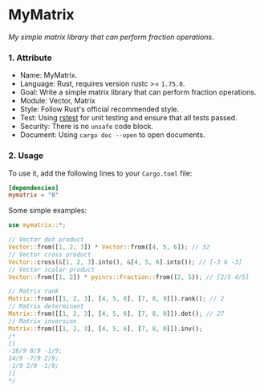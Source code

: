 # MyMatrix

_My simple matrix library that can perform fraction operations._

### 1. Attribute

- Name: MyMatrix.
- Language: Rust, requires version rustc >= `1.75.0`.
- Goal: Write a simple matrix library that can perform fraction operations.
- Module: Vector, Matrix
- Style: Follow Rust's official recommended style.
- Test: Using [rstest](https://crates.io/crates/rstest) for unit testing and ensure that all tests passed.
- Security: There is no `unsafe` code block.
- Document: Using `cargo doc --open` to open documents.

### 2. Usage

To use it, add the following lines to your `Cargo.toml` file:

```toml
[dependencies]
mymatrix = "0"
```

Some simple examples:

```rust
use mymatrix::*;

// Vector dot product
Vector::from([1, 2, 3]) * Vector::from([4, 5, 6]); // 32
// Vector cross product
Vector::cross(&[1, 2, 3].into(), &[4, 5, 6].into()); // [-3 6 -3]
// Vector scalar product
Vector::from([1, 2]) * pyinrs::Fraction::from((2, 5)); // [2/5 4/5]

// Matrix rank
Matrix::from([[1, 2, 3], [4, 5, 6], [7, 8, 9]]).rank(); // 2
// Matrix determinant
Matrix::from([[1, 2, 3], [4, 5, 6], [7, 8, 0]]).det(); // 27
// Matrix inversion
Matrix::from([[1, 2, 3], [4, 5, 6], [7, 8, 0]]).inv();
/*
[[
-16/9 8/9 -1/9;
14/9 -7/9 2/9;
-1/9 2/9 -1/9;
]]
*/
```
